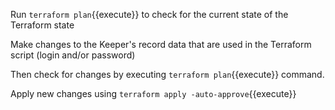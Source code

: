 Run `terraform plan`{{execute}} to check for the current state of the Terraform state

Make changes to the Keeper's record data that are used in the Terraform script (login and/or password)

Then check for changes by executing `terraform plan`{{execute}} command.

Apply new changes using `terraform apply -auto-approve`{{execute}}
